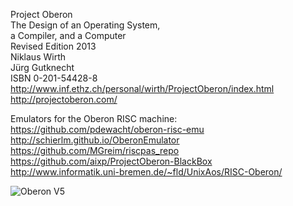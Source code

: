 Project Oberon  
The Design of an Operating System,  
a Compiler, and a Computer  
Revised Edition 2013  
Niklaus Wirth  
Jürg Gutknecht  
ISBN 0-201-54428-8  
http://www.inf.ethz.ch/personal/wirth/ProjectOberon/index.html  
http://projectoberon.com/  

Emulators for the Oberon RISC machine:  
https://github.com/pdewacht/oberon-risc-emu  
http://schierlm.github.io/OberonEmulator  
https://github.com/MGreim/riscpas_repo  
https://github.com/aixp/ProjectOberon-BlackBox  
http://www.informatik.uni-bremen.de/~fld/UnixAos/RISC-Oberon/

![Oberon V5](/oberonV5.jpg "Oberon V5")
